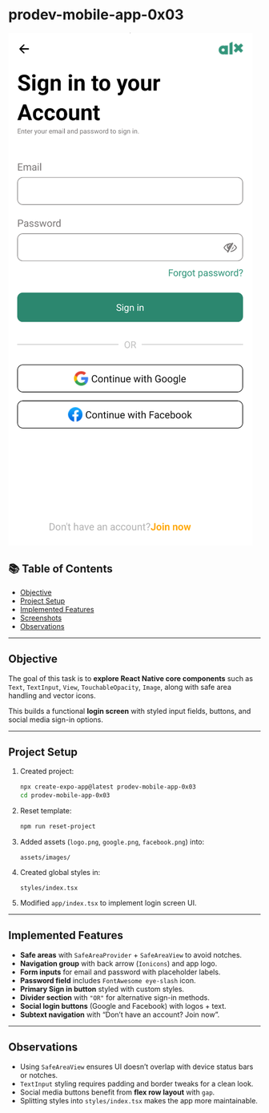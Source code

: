 # prodev-mobile-app-0x03

![Screenshot](./assets/images/sreenshot.png)

## 📚 Table of Contents

- [Objective](#objective)
- [Project Setup](#project-setup)
- [Implemented Features](#implemented-features)
- [Screenshots](#screenshots)
- [Observations](#observations)

---

## Objective

The goal of this task is to **explore React Native core components** such as `Text`, `TextInput`, `View`, `TouchableOpacity`, `Image`, along with safe area handling and vector icons.

This builds a functional **login screen** with styled input fields, buttons, and social media sign-in options.

---

## Project Setup

1. Created project:

   ```bash
   npx create-expo-app@latest prodev-mobile-app-0x03
   cd prodev-mobile-app-0x03
   ```

2. Reset template:

   ```bash
   npm run reset-project
   ```

3. Added assets (`logo.png`, `google.png`, `facebook.png`) into:

   ```
   assets/images/
   ```

4. Created global styles in:

   ```
   styles/index.tsx
   ```

5. Modified `app/index.tsx` to implement login screen UI.

---

## Implemented Features

- **Safe areas** with `SafeAreaProvider` + `SafeAreaView` to avoid notches.
- **Navigation group** with back arrow (`Ionicons`) and app logo.
- **Form inputs** for email and password with placeholder labels.
- **Password field** includes `FontAwesome eye-slash` icon.
- **Primary Sign in button** styled with custom styles.
- **Divider section** with `"OR"` for alternative sign-in methods.
- **Social login buttons** (Google and Facebook) with logos + text.
- **Subtext navigation** with “Don’t have an account? Join now”.

---

## Observations

- Using `SafeAreaView` ensures UI doesn’t overlap with device status bars or notches.
- `TextInput` styling requires padding and border tweaks for a clean look.
- Social media buttons benefit from **flex row layout** with `gap`.
- Splitting styles into `styles/index.tsx` makes the app more maintainable.
